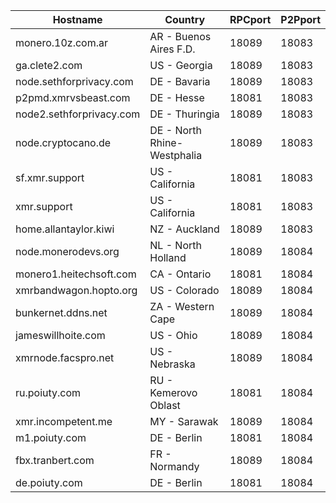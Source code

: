 Hostname | Country | RPCport | P2Pport
--- | --- | --- | ---
monero.10z.com.ar | AR - Buenos Aires F.D. | 18089 | 18083
ga.clete2.com | US - Georgia | 18089 | 18083
node.sethforprivacy.com | DE - Bavaria | 18089 | 18083
p2pmd.xmrvsbeast.com | DE - Hesse | 18081 | 18083
node2.sethforprivacy.com | DE - Thuringia | 18089 | 18083
node.cryptocano.de | DE - North Rhine-Westphalia | 18089 | 18083
sf.xmr.support | US - California | 18081 | 18083
xmr.support | US - California | 18081 | 18083
home.allantaylor.kiwi | NZ - Auckland | 18089 | 18083
node.monerodevs.org | NL - North Holland | 18089 | 18084
monero1.heitechsoft.com | CA - Ontario | 18081 | 18084
xmrbandwagon.hopto.org | US - Colorado | 18089 | 18084
bunkernet.ddns.net | ZA - Western Cape | 18089 | 18084
jameswillhoite.com | US - Ohio | 18089 | 18084
xmrnode.facspro.net | US - Nebraska | 18089 | 18084
ru.poiuty.com | RU - Kemerovo Oblast | 18081 | 18084
xmr.incompetent.me | MY - Sarawak | 18089 | 18084
m1.poiuty.com | DE - Berlin | 18081 | 18084
fbx.tranbert.com | FR - Normandy | 18089 | 18084
de.poiuty.com | DE - Berlin | 18081 | 18084
